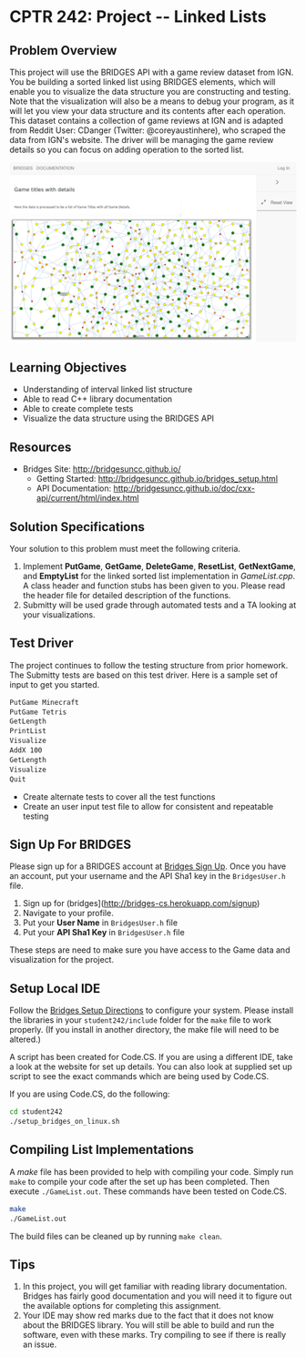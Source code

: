 # CPTR 242: Project -- Linked Lists

## Problem Overview

This project will use the BRIDGES API with a game review dataset from IGN.
You be building a sorted linked list using BRIDGES elements, which will enable you to visualize the data structure you are constructing and testing.
Note that the visualization will also be a means to debug your program, as it will let you view your data structure and its contents after each operation.
This dataset contains a collection of game reviews at IGN and is adapted from Reddit User: CDanger (Twitter: @coreyaustinhere), who scraped the data from IGN's website.
The driver will be managing the game review details so you can focus on adding operation to the sorted list.

![Sample Game Visualization](game_visualization.png)

## Learning Objectives

* Understanding of interval linked list structure
* Able to read C++ library documentation
* Able to create complete tests
* Visualize the data structure using the BRIDGES API

## Resources

* Bridges Site: <http://bridgesuncc.github.io/>
  * Getting Started: <http://bridgesuncc.github.io/bridges_setup.html>
  * API Documentation: <http://bridgesuncc.github.io/doc/cxx-api/current/html/index.html>

## Solution Specifications

Your solution to this problem must meet the following criteria.

1. Implement __PutGame__, __GetGame__, __DeleteGame__, __ResetList__, __GetNextGame__, and __EmptyList__ for the linked sorted list implementation in _GameList.cpp_.
   A class header and function stubs has been given to you.
   Please read the header file for detailed description of the functions.
2. Submitty will be used grade through automated tests and a TA looking at your visualizations.

## Test Driver

The project continues to follow the testing structure from prior homework.
The Submitty tests are based on this test driver.
Here is a sample set of input to get you started.

```txt
PutGame Minecraft
PutGame Tetris
GetLength
PrintList
Visualize
AddX 100
GetLength
Visualize
Quit
```

* Create alternate tests to cover all the test functions
* Create an user input test file to allow for consistent and repeatable testing

## Sign Up For BRIDGES

Please sign up for a BRIDGES account at [Bridges Sign Up](http://bridges-cs.herokuapp.com/signup).
Once you have an account, put your username and the API Sha1 key in the `BridgesUser.h` file.

1. Sign up for (bridges](http://bridges-cs.herokuapp.com/signup)
1. Navigate to your profile.
1. Put your __User Name__ in `BridgesUser.h` file
1. Put your __API Sha1 Key__ in `BridgesUser.h` file

These steps are need to make sure you have access to the Game data and visualization for the project.

## Setup Local IDE

Follow the [Bridges Setup Directions](http://bridgesuncc.github.io/bridges_setup.html) to configure your system.
Please install the libraries in your `student242/include` folder for the `make` file to work properly.
(If you install in another directory, the make file will need to be altered.)

A script has been created for Code.CS.
If you are using a different IDE, take a look at the website for set up details.
You can also look at supplied set up script to see the exact commands which are being used by Code.CS.

If you are using Code.CS, do the following:

```sh
cd student242
./setup_bridges_on_linux.sh
```

## Compiling List Implementations

A _make_ file has been provided to help with compiling your code.
Simply run ```make``` to compile your code after the set up has been completed.
Then execute ```./GameList.out```.
These commands have been tested on Code.CS.

```sh
make
./GameList.out
```

The build files can be cleaned up by running ```make clean```.

## Tips

1. In this project, you will get familiar with reading library documentation.
   Bridges has fairly good documentation and you will need it to figure out the available options for completing this assignment.
2. Your IDE may show red marks due to the fact that it does not know about the BRIDGES library.
   You will still be able to build and run the software, even with these marks.
   Try compiling to see if there is really an issue.
